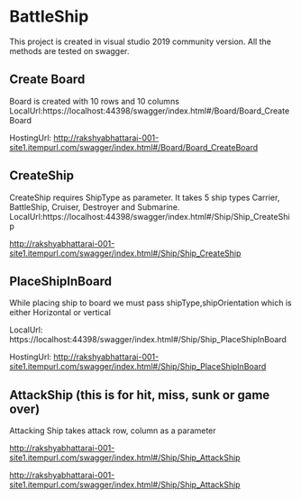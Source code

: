 # BattleShip 

This project is created in visual studio 2019 community version. All the methods are tested on swagger.

## Create Board
Board is created with 10 rows and 10 columns
LocalUrl:https://localhost:44398/swagger/index.html#/Board/Board_CreateBoard

HostingUrl: http://rakshyabhattarai-001-site1.itempurl.com/swagger/index.html#/Board/Board_CreateBoard

## CreateShip
CreateShip requires ShipType as parameter. It takes 5 ship types Carrier, BattleShip, Cruiser, Destroyer and Submarine.
LocalUrl:https://localhost:44398/swagger/index.html#/Ship/Ship_CreateShip

http://rakshyabhattarai-001-site1.itempurl.com/swagger/index.html#/Ship/Ship_CreateShip

## PlaceShipInBoard

While placing ship to board we must pass shipType,shipOrientation which is either Horizontal or vertical

LocalUrl: https://localhost:44398/swagger/index.html#/Ship/Ship_PlaceShipInBoard

HostingUrl: http://rakshyabhattarai-001-site1.itempurl.com/swagger/index.html#/Ship/Ship_PlaceShipInBoard


## AttackShip (this is for hit, miss, sunk or game over)
Attacking Ship takes attack row, column as a parameter

http://rakshyabhattarai-001-site1.itempurl.com/swagger/index.html#/Ship/Ship_AttackShip

http://rakshyabhattarai-001-site1.itempurl.com/swagger/index.html#/Ship/Ship_AttackShip

